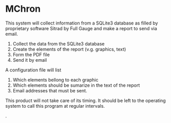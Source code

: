 MChron
======

This system will collect information from a SQLite3 database as filled
by proprietary software Sitrad by Full Gauge and make a report to
send via email.

1. Collect the data from the SQLite3 database
2. Create the elements of the report (v.g. graphics, text)
3. Form the PDF file
4. Send it by email

A configuration file will list

1. Which elements bellong to each graphic
2. Which elements should be sumarize in the text of the report
3. Email addresses that must be sent.

This product will not take care of its timing.  It should be
left to the operating system to call this program at regular intervals.

.